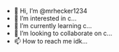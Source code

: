 - 👋 Hi, I’m @mrhecker1234
- 👀 I’m interested in c...
- 🌱 I’m currently learning c...
- 💞️ I’m looking to collaborate on c...
- 📫 How to reach me idk...

<!---
mrhecker1234/mrhecker1234 is a ✨ special ✨ repository because its `README.md` (this file) appears on your GitHub profile.
You can click the Preview link to take a look at your changes.
--->
